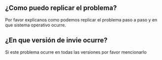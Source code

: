 ## ¿Como puedo replicar el problema?
Por favor explicanos como podemos replicar el problema paso a paso y en que sistema operativo ocurre.
## ¿En que versión de invie ocurre?
Si este problema ocurre en todas las versiones por favor mencionarlo
